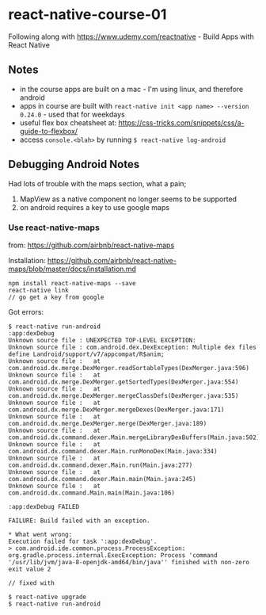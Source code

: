 # react-native-course-01

Following along with https://www.udemy.com/reactnative - Build Apps with React Native

## Notes
* in the course apps are built on a mac - I'm using linux, and therefore android
* apps in course are built with `react-native init <app name> --version 0.24.0` - used that for weekdays
* useful flex box cheatsheet at: https://css-tricks.com/snippets/css/a-guide-to-flexbox/
* access `console.<blah>` by running `$ react-native log-android`


## Debugging Android Notes

Had lots of trouble with the maps section, what a pain;
1) MapView as a native component no longer seems to be supported
2) on android requires a key to use google maps

### Use react-native-maps

from: https://github.com/airbnb/react-native-maps

Installation:
https://github.com/airbnb/react-native-maps/blob/master/docs/installation.md

```
npm install react-native-maps --save
react-native link
// go get a key from google
```

Got errors:

```
$ react-native run-android
:app:dexDebug
Unknown source file : UNEXPECTED TOP-LEVEL EXCEPTION:
Unknown source file : com.android.dex.DexException: Multiple dex files define Landroid/support/v7/appcompat/R$anim;
Unknown source file : 	at com.android.dx.merge.DexMerger.readSortableTypes(DexMerger.java:596)
Unknown source file : 	at com.android.dx.merge.DexMerger.getSortedTypes(DexMerger.java:554)
Unknown source file : 	at com.android.dx.merge.DexMerger.mergeClassDefs(DexMerger.java:535)
Unknown source file : 	at com.android.dx.merge.DexMerger.mergeDexes(DexMerger.java:171)
Unknown source file : 	at com.android.dx.merge.DexMerger.merge(DexMerger.java:189)
Unknown source file : 	at com.android.dx.command.dexer.Main.mergeLibraryDexBuffers(Main.java:502)
Unknown source file : 	at com.android.dx.command.dexer.Main.runMonoDex(Main.java:334)
Unknown source file : 	at com.android.dx.command.dexer.Main.run(Main.java:277)
Unknown source file : 	at com.android.dx.command.dexer.Main.main(Main.java:245)
Unknown source file : 	at com.android.dx.command.Main.main(Main.java:106)

:app:dexDebug FAILED

FAILURE: Build failed with an exception.

* What went wrong:
Execution failed for task ':app:dexDebug'.
> com.android.ide.common.process.ProcessException: org.gradle.process.internal.ExecException: Process 'command '/usr/lib/jvm/java-8-openjdk-amd64/bin/java'' finished with non-zero exit value 2

// fixed with

$ react-native upgrade
$ react-native run-android
```
